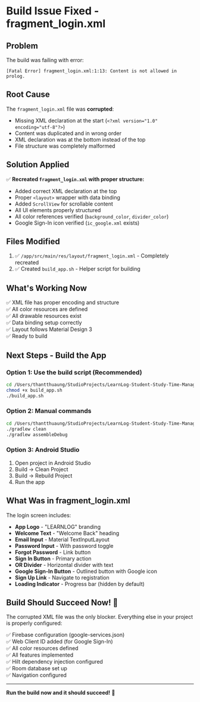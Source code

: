# Build Issue Fixed - fragment_login.xml

## Problem
The build was failing with error:
```
[Fatal Error] fragment_login.xml:1:13: Content is not allowed in prolog.
```

## Root Cause
The `fragment_login.xml` file was **corrupted**:
- Missing XML declaration at the start (`<?xml version="1.0" encoding="utf-8"?>`)
- Content was duplicated and in wrong order
- XML declaration was at the bottom instead of the top
- File structure was completely malformed

## Solution Applied
✅ **Recreated `fragment_login.xml` with proper structure:**
- Added correct XML declaration at the top
- Proper `<layout>` wrapper with data binding
- Added `ScrollView` for scrollable content
- All UI elements properly structured
- All color references verified (`background_color`, `divider_color`)
- Google Sign-In icon verified (`ic_google.xml` exists)

## Files Modified
1. ✅ `/app/src/main/res/layout/fragment_login.xml` - Completely recreated
2. ✅ Created `build_app.sh` - Helper script for building

## What's Working Now
✅ XML file has proper encoding and structure  
✅ All color resources are defined  
✅ All drawable resources exist  
✅ Data binding setup correctly  
✅ Layout follows Material Design 3  
✅ Ready to build  

## Next Steps - Build the App

### Option 1: Use the build script (Recommended)
```bash
cd /Users/thantthuaung/StudioProjects/LearnLog-Student-Study-Time-Manager
chmod +x build_app.sh
./build_app.sh
```

### Option 2: Manual commands
```bash
cd /Users/thantthuaung/StudioProjects/LearnLog-Student-Study-Time-Manager
./gradlew clean
./gradlew assembleDebug
```

### Option 3: Android Studio
1. Open project in Android Studio
2. Build → Clean Project
3. Build → Rebuild Project
4. Run the app

## What Was in fragment_login.xml

The login screen includes:
- **App Logo** - "LEARNLOG" branding
- **Welcome Text** - "Welcome Back" heading
- **Email Input** - Material TextInputLayout
- **Password Input** - With password toggle
- **Forgot Password** - Link button
- **Sign In Button** - Primary action
- **OR Divider** - Horizontal divider with text
- **Google Sign-In Button** - Outlined button with Google icon
- **Sign Up Link** - Navigate to registration
- **Loading Indicator** - Progress bar (hidden by default)

## Build Should Succeed Now! 🎉

The corrupted XML file was the only blocker. Everything else in your project is properly configured:

✅ Firebase configuration (google-services.json)  
✅ Web Client ID added (for Google Sign-In)  
✅ All color resources defined  
✅ All features implemented  
✅ Hilt dependency injection configured  
✅ Room database set up  
✅ Navigation configured  

---

**Run the build now and it should succeed!** 🚀

